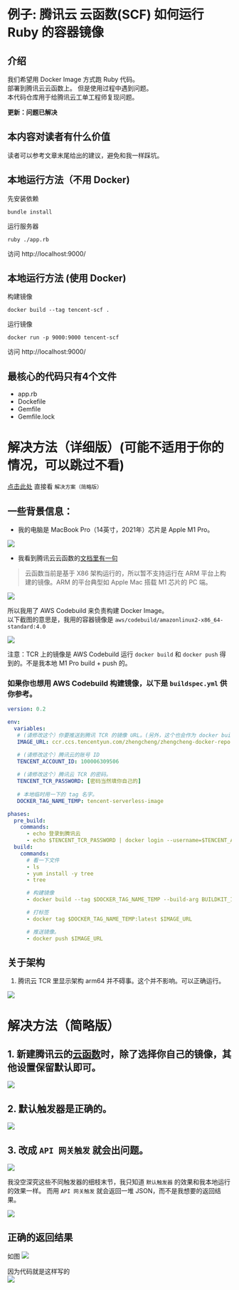 # 例子: 腾讯云 云函数(SCF) 如何运行 Ruby 的容器镜像
## 介绍
我们希望用 Docker Image 方式跑 Ruby 代码。  
部署到腾讯云云函数上。
但是使用过程中遇到问题。   
本代码仓库用于给腾讯云工单工程师复现问题。   

**更新：问题已解决**

## 本内容对读者有什么价值
读者可以参考文章末尾给出的建议，避免和我一样踩坑。  

## 本地运行方法（不用 Docker)

先安装依赖
```
bundle install
```

运行服务器
```
ruby ./app.rb
```

访问 http://localhost:9000/

## 本地运行方法 (使用 Docker)
构建镜像
```
docker build --tag tencent-scf .
```

运行镜像
```
docker run -p 9000:9000 tencent-scf
```

访问 http://localhost:9000/

## 最核心的代码只有4个文件
* app.rb
* Dockefile
* Gemfile
* Gemfile.lock

# 解决方法（详细版）(可能不适用于你的情况，可以跳过不看)
[点击此处](https://github.com/1c7/tencent-scf-serverless-ruby#%E8%A7%A3%E5%86%B3%E6%96%B9%E6%B3%95%E7%AE%80%E7%95%A5%E7%89%88) 直接看 `解决方案（简略版）`

## 一些背景信息：
* 我的电脑是 MacBook Pro（14英寸，2021年）芯片是 Apple M1 Pro。

![](img/m1pro.jpg)


* 我看到腾讯云云函数的[文档里有一句](https://cloud.tencent.com/document/product/583/56051)

> 云函数当前是基于 X86 架构运行的，所以暂不支持运行在 ARM 平台上构建的镜像。ARM 的平台典型如 Apple Mac 搭载 M1 芯片的 PC 端。

![](./img/x86.jpg)

所以我用了 AWS Codebuild 来负责构建 Docker Image。  
以下截图的意思是，我用的容器镜像是 `aws/codebuild/amazonlinux2-x86_64-standard:4.0`

![](img/codebuild.jpg)

注意：TCR 上的镜像是 AWS Codebuild 运行 `docker build` 和 `docker push` 得到的。不是我本地 M1 Pro build + push 的。

### 如果你也想用 AWS Codebuild 构建镜像，以下是 `buildspec.yml` 供你参考。

```yml
version: 0.2

env:
  variables:
   # (请修改这个）你要推送到腾讯 TCR 的镜像 URL。(另外，这个也会作为 docker build 的 --cache-from 参数）
   IMAGE_URL: ccr.ccs.tencentyun.com/zhengcheng/zhengcheng-docker-repo:latest

   # (请修改这个）腾讯云的账号 ID
   TENCENT_ACCOUNT_ID: 100006309506
   
   # (请修改这个）腾讯云 TCR 的密码。
   TENCENT_TCR_PASSWORD: [密码当然填你自己的]
   
   # 本地临时用一下的 tag 名字。
   DOCKER_TAG_NAME_TEMP: tencent-serverless-image

phases:
  pre_build:
    commands:
      - echo 登录到腾讯云
      - echo $TENCENT_TCR_PASSWORD | docker login --username=$TENCENT_ACCOUNT_ID --password-stdin  https://ccr.ccs.tencentyun.com
  build:
    commands:
      # 看一下文件
      - ls
      - yum install -y tree
      - tree

      # 构建镜像
      - docker build --tag $DOCKER_TAG_NAME_TEMP --build-arg BUILDKIT_INLINE_CACHE=1 --cache-from $IMAGE_URL --file Dockerfile ./

      # 打标签
      - docker tag $DOCKER_TAG_NAME_TEMP:latest $IMAGE_URL

      # 推送镜像。
      - docker push $IMAGE_URL
```


## 关于架构
1. 腾讯云 TCR 里显示架构 arm64 并不碍事。这个并不影响。可以正确运行。

![](img/tcr.jpg)

# 解决方法（简略版）
## 1. 新建腾讯云的[云函数](https://console.cloud.tencent.com/scf/list?rid=1&ns=all)时，除了选择你自己的镜像，其他设置保留默认即可。  
![](img/create-scf-function.jpg)

## 2. 默认触发器是正确的。
![](img/trigger-correct.jpg)

## 3. 改成 `API 网关触发` 就会出问题。
![](img/trigger-wrong.jpg)

我没空深究这些不同触发器的细枝末节，我只知道 `默认触发器` 的效果和我本地运行的效果一样。
而用 `API 网关触发` 就会返回一堆 JSON，而不是我想要的返回结果。

![](img/json.jpg)


## 正确的返回结果
如图
![](img/web-correct.jpg)

因为代码就是这样写的  
![](img/code-correct.jpg)

